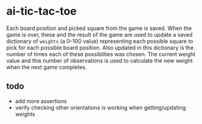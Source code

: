 # ai-tic-tac-toe

Each board position and picked square from the game is saved. When the game is over, these and the result of the game are used to update a saved dictionary of `weights` (a 0–100 value) representing each possible square to pick for each possible board position. Also updated in this dictionary is the number of times each of these possiblities was chosen. The current weight value and this number of observations is used to calculate the new weight when the next game completes.

## todo

- add more assertions
- verify checking other orientations is working when getting/updating weights
